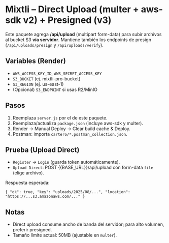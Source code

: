# Mixtli – Direct Upload (multer + aws-sdk v2) + Presigned (v3)

Este paquete agrega **/api/upload** (multipart form-data) para subir archivos al bucket S3 **vía servidor**.
Mantiene también los endpoints de presign (`/api/uploads/presign` y `/api/uploads/verify`).

## Variables (Render)
- `AWS_ACCESS_KEY_ID`, `AWS_SECRET_ACCESS_KEY`
- `S3_BUCKET` (ej. mixtli-pro-bucket)
- `S3_REGION` (ej. us-east-1)
- (Opcional) `S3_ENDPOINT` si usas R2/MinIO

## Pasos
1. Reemplaza `server.js` por el de este paquete.
2. Reemplaza/actualiza `package.json` (incluye aws-sdk y multer).
3. Render → Manual Deploy → Clear build cache & Deploy.
4. Postman: importa `cartero/*.postman_collection.json`.

## Prueba (Upload Direct)
- `Register` → `Login` (guarda token automáticamente).
- `Upload Direct`: POST {{BASE_URL}}/api/upload con form-data `file` (elige archivo).

Respuesta esperada:
```
{ "ok": true, "key": "uploads/2025/08/...", "location": "https://...s3.amazonaws.com/..." }
```

## Notas
- Direct upload consume ancho de banda del servidor; para alto volumen, preferir presigned.
- Tamaño límite actual: 50MB (ajustable en `multer`).
